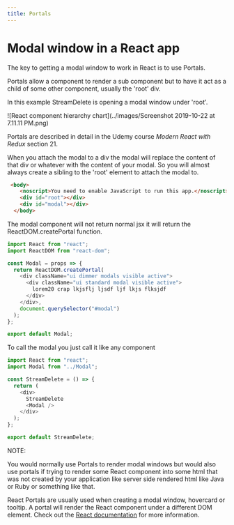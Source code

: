 ```yaml
---
title: Portals
---
```


# Modal window in a React app



The key to getting a modal window to work in React is to use Portals. 

Portals allow a component to render a sub component but to have it act as a child of some other component, usually the 'root' div.

In this example StreamDelete is opening a modal window under 'root'.

![React component hierarchy chart](../images/Screenshot 2019-10-22 at 7.11.11 PM.png)

Portals are described in detail in the Udemy course *Modern React with Redux* section 21.

When you attach the modal to a div the modal will replace the content of that div or whatever with the content of your modal. So you will almost always create a sibling to the 'root' element to attach the modal to. 

```html
 <body>
    <noscript>You need to enable JavaScript to run this app.</noscript>
    <div id="root"></div>
    <div id="modal"></div>
  </body>
```

  The modal component will not return normal jsx it will return the ReactDOM.createPortal function. 

```javascript
import React from "react";
import ReactDOM from "react-dom";

const Modal = props => {
  return ReactDOM.createPortal(
    <div className="ui dimmer modals visible active">
      <div className="ui standard modal visible active">
        lorem20 crap lkjsflj ljsdf ljf lkjs flksjdf
      </div>
    </div>,
    document.querySelector("#modal")
  );
};

export default Modal;
```

To call the modal you just call it like any component

```javascript
import React from "react";
import Modal from "../Modal";

const StreamDelete = () => {
  return (
    <div>
      StreamDelete
      <Modal />
    </div>
  );
};

export default StreamDelete;
```

NOTE:

You would normally use Portals to render modal windows but would also use portals if trying to render some React component into some html that was not created by your application like server side rendered html like Java or Ruby or something like that.

React Portals are usually used when creating a modal window, hovercard or tooltip. A portal will render the React component under a different DOM element. Check out the [React documentation](https://reactjs.org/docs/portals.html) for more information.